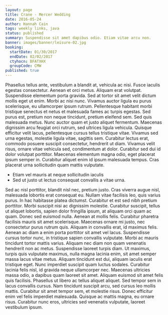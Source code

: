 ```yaml
---
layout: page
title: Crane - Mercer Wedding
date: 2016-05-24
author: Hannah Cain
tags: weekly links, java
status: published
summary: Suspendisse sit amet dapibus odio. Etiam vitae arcu non.
banner: images/banner/leisure-02.jpg
booking:
  startDate: 01/30/2017
  endDate: 02/02/2017
  ctyhocn: BFATXHX
  groupCode: CMW
published: true
---
```

Phasellus tellus ante, vestibulum a blandit at, vehicula ac nisi. Fusce iaculis egestas consectetur. Aenean et orci metus. Aliquam erat volutpat. Suspendisse elementum porta gravida. Sed at tortor sit amet velit dictum mollis eget ut enim. Morbi ac nisi nunc. Vivamus auctor ligula eu purus scelerisque, eu ullamcorper ipsum rutrum. Pellentesque habitant morbi tristique senectus et netus et malesuada fames ac turpis egestas. Sed purus est, pretium non neque tincidunt, pretium eleifend sem. Sed quis malesuada metus. Nunc auctor quam et justo aliquet fermentum. Maecenas dignissim arcu feugiat orci rutrum, sed ultrices ligula vehicula.
Quisque efficitur velit lacus, pellentesque cursus tellus tristique vitae. Vivamus sed urna egestas, molestie ligula vitae, sagittis sem. Curabitur lectus erat, commodo posuere suscipit consectetur, hendrerit ut diam. Vivamus velit risus, ornare vitae vehicula sed, condimentum at dolor. Curabitur sed dui id dolor volutpat porttitor. Maecenas elementum magna odio, eget placerat ipsum semper in. Curabitur aliquet enim id ipsum malesuada tempus. Cras placerat urna sollicitudin quam mattis vulputate.

* Etiam vel mauris at neque sollicitudin iaculis
* Sed ut justo ut lectus consequat convallis a vitae urna.

Sed ac nisl porttitor, blandit nisl nec, pretium justo. Cras viverra augue nisl, malesuada lobortis erat consequat eu. Nullam vitae facilisis leo, quis varius purus. In hac habitasse platea dictumst. Curabitur et est sed nibh pretium porttitor. Morbi suscipit nisi ac dignissim molestie. Curabitur suscipit, tellus ut aliquet lobortis, sapien dolor fringilla ipsum, at aliquam orci quam ac quam. Donec sed euismod nulla. Aenean at mollis felis. Curabitur pharetra facilisis mauris sit amet scelerisque. Maecenas ornare mi justo, nec consectetur purus rutrum quis. Aliquam in convallis erat, id maximus felis. Aenean ac diam a enim porta porttitor sit amet vel lacus. Suspendisse cursus tortor nunc, in tristique sapien convallis vulputate. Morbi ac mauris tincidunt tortor mattis varius.
Aliquam nec diam non quam venenatis hendrerit non ac metus. Suspendisse laoreet turpis diam. Ut maximus, turpis quis vulputate maximus, nulla magna lacinia enim, sit amet semper massa lacus vitae metus. Aliquam tincidunt est dui, aliquam iaculis erat tristique eget. Nunc imperdiet suscipit quam luctus sodales. Curabitur lacinia felis nisl, id gravida neque ullamcorper nec. Maecenas ultricies massa odio, a dapibus quam laoreet sit amet. Aliquam euismod sit amet felis quis facilisis. Phasellus ut libero ac tellus aliquet aliquet. Sed tempor sem in lacus convallis cursus. Nam tincidunt suscipit arcu, sed cursus leo mollis mattis. Curabitur sit amet tempor sem, et molestie risus. Donec efficitur enim vel felis imperdiet malesuada. Quisque ac mattis magna, eu ornare risus. Curabitur nunc eros, ultricies sed venenatis vulputate, laoreet vestibulum ipsum.
